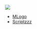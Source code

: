 [<img src="https://www.codewars.com/users/mstream/badges/large"/>](www.google.com)

- [MLogo](https://mstream.github.io/mlogo/)
- [Scriptzzz](https://mstream.github.io/scriptzzz/)
